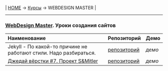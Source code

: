 | [HOME](https://github.com/vik-vavilikhin/vik-vavilikhin.github.io) 
&rarr; [Курсы](https://github.com/vik-vavilikhin/Courses) &rarr; WEBDESIGN MASTER |

-------------------------------------------------------------------------------
### **[WebDesign Master](https://webdesign-master.ru/). Уроки создания сайтов**
|                           Наименование                          |    Репозиторий   | Демо |
|:----------------------------------------------------------------|:-----------------|:-----|
|Jekyll - По какой-то причине не работают стили. Надо разбираться.|[репозиторий][1.1]|_демо_|
|[Джедай вёрстки #7. Проект S&Mitler][2.0]                        |[репозиторий][2.1]|_демо_|

[1.1]: https://github.com/vik-vavilikhin/Courses/tree/master/WebDesignMaster/Jekyll                 "Репозиторий"

[2.0]: https://www.youtube.com/watch?v=vWfRHtxy81Q&index=17&list=PLyf8LgkO_8q_-ELwz9tlMX8R5gMSRWNto "Джедай вёрстки #7. Проект S&Mitler"
[2.1]: https://github.com/vik-vavilikhin/Courses/tree/master/WebDesignMaster/S%26Mitler             "Репозиторий"
